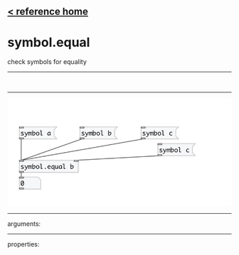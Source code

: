 [< reference home](index.html)
---

# symbol.equal


check symbols for equality

---

<br>


---


![example](examples/symbol.equal-example.jpg)

---
arguments:


---
properties:


